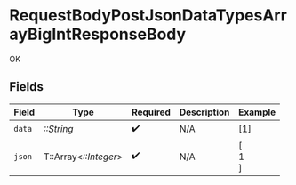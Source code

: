 # RequestBodyPostJsonDataTypesArrayBigIntResponseBody

OK


## Fields

| Field                 | Type                  | Required              | Description           | Example               |
| --------------------- | --------------------- | --------------------- | --------------------- | --------------------- |
| `data`                | *::String*            | :heavy_check_mark:    | N/A                   | [1]                   |
| `json`                | T::Array<*::Integer*> | :heavy_check_mark:    | N/A                   | [<br/>1<br/>]         |